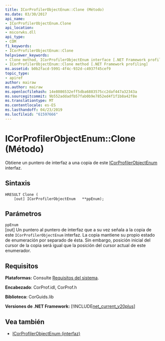 ```yaml
---
title: ICorProfilerObjectEnum::Clone (Método)
ms.date: 03/30/2017
api_name:
- ICorProfilerObjectEnum.Clone
api_location:
- mscorwks.dll
api_type:
- COM
f1_keywords:
- ICorProfilerObjectEnum::Clone
helpviewer_keywords:
- Clone method, ICorProfilerObjectEnum interface [.NET Framework profiling]
- ICorProfilerObjectEnum::Clone method [.NET Framework profiling]
ms.assetid: b0b2facd-5991-4f4c-932d-c4937f45cef9
topic_type:
- apiref
author: mairaw
ms.author: mairaw
ms.openlocfilehash: 14e8086532eff5dba6883575cc2daf447a32343a
ms.sourcegitcommit: 9b552addadfb57fab0b9e7852ed4f1f1b8a42f8e
ms.translationtype: MT
ms.contentlocale: es-ES
ms.lasthandoff: 04/23/2019
ms.locfileid: "61597666"
---
```

# <a name="icorprofilerobjectenumclone-method"></a>ICorProfilerObjectEnum::Clone (Método)
Obtiene un puntero de interfaz a una copia de este [ICorProfilerObjectEnum](../../../../docs/framework/unmanaged-api/profiling/icorprofilerobjectenum-interface.md) interfaz.  
  
## <a name="syntax"></a>Sintaxis  
  
```  
HRESULT Clone (  
    [out] ICorProfilerObjectEnum   **ppEnum);  
```  
  
## <a name="parameters"></a>Parámetros  
 `ppEnum`  
 [out] Un puntero al puntero de interfaz que a su vez señala a la copia de este `ICorProfilerObjectEnum` interfaz. La copia mantiene su propio estado de enumeración por separado de ésta. Sin embargo, posición inicial del cursor de la copia será igual que la posición del cursor actual de este enumerador.  
  
## <a name="requirements"></a>Requisitos  
 **Plataformas:** Consulte [Requisitos del sistema](../../../../docs/framework/get-started/system-requirements.md).  
  
 **Encabezado**: CorProf.idl, CorProf.h  
  
 **Biblioteca:** CorGuids.lib  
  
 **Versiones de .NET Framework:** [!INCLUDE[net_current_v20plus](../../../../includes/net-current-v20plus-md.md)]  
  
## <a name="see-also"></a>Vea también

- [ICorProfilerObjectEnum (interfaz)](../../../../docs/framework/unmanaged-api/profiling/icorprofilerobjectenum-interface.md)
